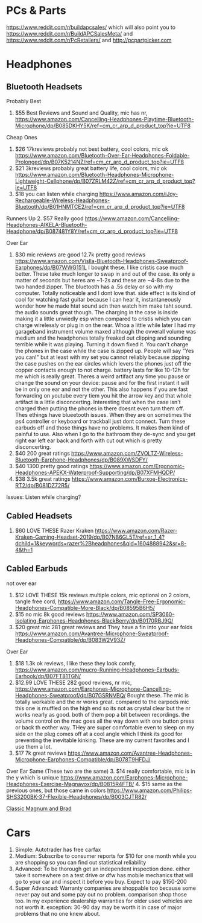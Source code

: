 # PCs & Parts #
https://www.reddit.com/r/buildapcsales/
which will also point you to 
https://www.reddit.com/r/BuildAPCSalesMeta/
and
https://www.reddit.com/r/PcRetailers/
and
http://pcpartpicker.com


# Headphones #


## Bluetooth Headsets ##


 Probably Best
1. $55 Best Reviews and Sound and Quality, mic has nr,  https://www.amazon.com/Cancelling-Headphones-Playtime-Bluetooth-Microphone/dp/B085DKHY5K/ref=cm_cr_arp_d_product_top?ie=UTF8


 Cheap Ones
1. $26 17kreviews probably not best battery, cool colors, mic ok https://www.amazon.com/Bluetooth-Over-Ear-Headphones-Foldable-Prolonged/dp/B07K5214NZ/ref=cm_cr_arp_d_product_top?ie=UTF8
2. $21 3kreviews probably great battery life, cool colors, mic ok https://www.amazon.com/Bluetooth-Headphones-Microphone-Lightweight-Cellphone/dp/B07ZRLM42Z/ref=cm_cr_arp_d_product_top?ie=UTF8
3. $18 you can listen while charging  https://www.amazon.com/iJoy-Rechargeable-Wireless-Headphones-Bluetooth/dp/B01HNMTCE2/ref=cm_cr_arp_d_product_top?ie=UTF8


 Runners Up
2. $57 Really good https://www.amazon.com/Cancelling-Headphones-AIKELA-Bluetooth-Headphone/dp/B087481Y8Y/ref=cm_cr_arp_d_product_top?ie=UTF8

 Over Ear
1. $30 mic reviews are good 12.7k pretty good reviews https://www.amazon.com/Vislla-Bluetooth-Headphones-Sweatproof-Earphones/dp/B07WWG151L I bought these.  I like cristis case much better.  These take much longer to swap in and out of the case.  its only a matter of seconds but heres are ~1-2s and these are ~4-8s due to the two handed zipper.  The bluetooth has a .5s delay or so with my computer.  Totally noticeable and I dont love that.  side effect is its kind of cool for watching fast guitar because I can hear it, instantaneously wonder how he made htat sound adn then watch him make taht sound.  the audio sounds great though.  The charging in the case is inside making it a little unwiedly esp when compared to cristis which you can charge wirelessly or plug in on the rear.  Whoa a little while later I had my garageband instrument volume maxed although the ovverall volume was medium and the headphones totally freaked out clipping and sounding terrible while it was playing. Turning it down fixed it.  You can't charge the phones in the case while the case is zipped up.  People will say "Yes you can!" but at least with my set you cannot reliably because zipping the case pushes on the ear circles which levers the phones just off the copper contacts enough to not charge.  battery lasts for like 10-12h for me which is really great.  Theres a weird artifact any time you pause or change the sound on your device: pause and for the first instant it will be in only one ear and not the other.  This also happens if you are fast forwarding on youtube every tiem you hit the arrow key and that whole artifact is a little disconcerting.  Interesting that when the case isn't charged then putting the phones in there doesnt even turn them off.  Thes ethings have blueetooth issues.  When they are on sometimes the ps4 controller or keyboard or trackball just dont connect.  Turn these earbuds off and those things have no problems.  It makes them kind of painful to use.  Also when I go to the bathroom they de-sync and you get right ear left ear back and forth with cut out which is pretty disconcerting.
2. $40 200 great ratings https://www.amazon.com/ZVOLTZ-Wireless-Bluetooth-Earphone-Headphones/dp/B089XWSDFY/
3. $40 1300 pretty good ratings https://www.amazon.com/Ergonomic-Headphones-APEKX-Waterproof-Supporting/dp/B07XFMHQDP/
4. $38 3.5k great ratings https://www.amazon.com/Burxoe-Electronics-RT2/dp/B081DZ72R5/

Issues:
Listen while charging?


## Cabled Headsets ##

1. $60 LOVE THESE Razer Kraken https://www.amazon.com/Razer-Kraken-Gaming-Headset-2019/dp/B07N86GL5T/ref=sr_1_4?dchild=1&keywords=razer%2Bheadphones&qid=1604888942&sr=8-4&th=1


## Cabled Earbuds ##

 not over ear
1. $12 LOVE THESE 15k reviews multiple colors, mic optional on 2 colors, tangle free cord, https://www.amazon.com/Tangle-Free-Ergonomic-Headphones-Compatible-More-Black/dp/B08595B6H5/
2. $15 no mic 8k good reviews https://www.amazon.com/SP3060-Isolating-Earphones-Headphones-BlackBerry/dp/B0170RBJ9Q/
3. $20 great mic 281 great reviews and They have a fin into your ear folds https://www.amazon.com/Avantree-Microphone-Sweatproof-Headphones-Compatible/dp/B083W2V93Z/

 Over Ear
1. $18 1.3k ok reviews, I like these they look comfy, https://www.amazon.com/mucro-Running-Headphones-Earbuds-Earhook/dp/B07FT81TGN/
2. $12.99 LOVE THESE 282 good reviews, nr mic, https://www.amazon.com/Earphones-Microphone-Cancelling-Headphones-Sweatproof/dp/B07GSRNVBQ/  Bought these.  The mic is totally workable and the nr works great.  compared to the earpods mic this one is muffled on the high end so its not as crystal clear but the nr works nearly as good.  both of them pop a bit between recordings.  the volume control on the mac goes all the way down with one button press or back th eother way.  THey are super comfortable even to sleep on my side on the plug comes off at a cool angle which I think its good for preventing the inevitable kinking.  These are my current favorites and I use them a lot.  
3. $17 7k great reviews https://www.amazon.com/Avantree-Headphones-Microphone-Earphones-Compatible/dp/B078T9HFDJ/

 Over Ear Same (These two are the same)
3. $14 really comfortable, mic is in the y which is unique https://www.amazon.com/Earphones-Microphone-Headphones-Exercise-Magnavox/dp/B0815R4FTB/
4. $15 same as the previous ones, but those came in colors https://www.amazon.com/Philips-SHS3200BK-37-Flexible-Headphones/dp/B003CJTR82/

[Classic Magnum and Brad](https://clips.twitch.tv/DirtyNeighborlyHorseradishDogFace)



# Cars #
1. Simple: Autotrader has free carfax
2. Medium: Subscribe to consumer reports for $10 for one month while you are shopping so you can find out statistical reliability
3. Advanced: To be thorough get an independent inspection done.  either take it somewhere on a test drive or dfw has mobile mechanics that will go to your car and inspect it before you buy.  Expect to pay $150-200
4. Super Advanced: Warranty companies are shoppable too because some never pay out and some pay out no problem.  comparison shop those too.  In my experience dealership warranties for older used vehicles are not worth it.  exception: 30-90 day may be worth it in case of major problems that no one knew about.










